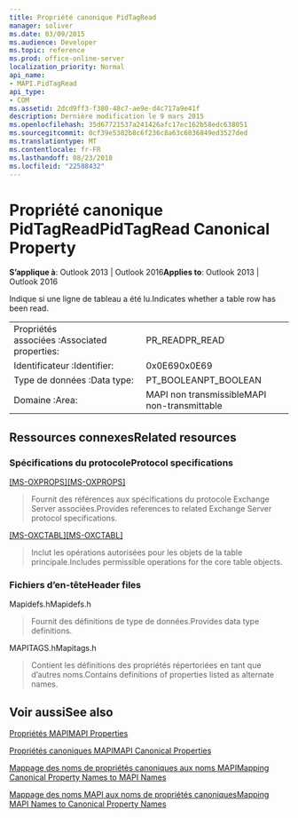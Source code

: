 ```yaml
---
title: Propriété canonique PidTagRead
manager: soliver
ms.date: 03/09/2015
ms.audience: Developer
ms.topic: reference
ms.prod: office-online-server
localization_priority: Normal
api_name:
- MAPI.PidTagRead
api_type:
- COM
ms.assetid: 2dcd9ff3-f380-48c7-ae9e-d4c717a9e41f
description: Dernière modification le 9 mars 2015
ms.openlocfilehash: 35d67721537a241426afc17ec162b58edc638051
ms.sourcegitcommit: 0cf39e5382b8c6f236c8a63c6036849ed3527ded
ms.translationtype: MT
ms.contentlocale: fr-FR
ms.lasthandoff: 08/23/2018
ms.locfileid: "22588432"
---
```

# <a name="pidtagread-canonical-property"></a><span data-ttu-id="93487-103">Propriété canonique PidTagRead</span><span class="sxs-lookup"><span data-stu-id="93487-103">PidTagRead Canonical Property</span></span>

  
  
<span data-ttu-id="93487-104">**S’applique à**: Outlook 2013 | Outlook 2016</span><span class="sxs-lookup"><span data-stu-id="93487-104">**Applies to**: Outlook 2013 | Outlook 2016</span></span> 
  
<span data-ttu-id="93487-105">Indique si une ligne de tableau a été lu.</span><span class="sxs-lookup"><span data-stu-id="93487-105">Indicates whether a table row has been read.</span></span>
  
|||
|:-----|:-----|
|<span data-ttu-id="93487-106">Propriétés associées :</span><span class="sxs-lookup"><span data-stu-id="93487-106">Associated properties:</span></span>  <br/> |<span data-ttu-id="93487-107">PR_READ</span><span class="sxs-lookup"><span data-stu-id="93487-107">PR_READ</span></span>  <br/> |
|<span data-ttu-id="93487-108">Identificateur :</span><span class="sxs-lookup"><span data-stu-id="93487-108">Identifier:</span></span>  <br/> |<span data-ttu-id="93487-109">0x0E69</span><span class="sxs-lookup"><span data-stu-id="93487-109">0x0E69</span></span>  <br/> |
|<span data-ttu-id="93487-110">Type de données :</span><span class="sxs-lookup"><span data-stu-id="93487-110">Data type:</span></span>  <br/> |<span data-ttu-id="93487-111">PT_BOOLEAN</span><span class="sxs-lookup"><span data-stu-id="93487-111">PT_BOOLEAN</span></span>  <br/> |
|<span data-ttu-id="93487-112">Domaine :</span><span class="sxs-lookup"><span data-stu-id="93487-112">Area:</span></span>  <br/> |<span data-ttu-id="93487-113">MAPI non transmissible</span><span class="sxs-lookup"><span data-stu-id="93487-113">MAPI non-transmittable</span></span>  <br/> |
   
## <a name="related-resources"></a><span data-ttu-id="93487-114">Ressources connexes</span><span class="sxs-lookup"><span data-stu-id="93487-114">Related resources</span></span>

### <a name="protocol-specifications"></a><span data-ttu-id="93487-115">Spécifications du protocole</span><span class="sxs-lookup"><span data-stu-id="93487-115">Protocol specifications</span></span>

<span data-ttu-id="93487-116">[[MS-OXPROPS]](http://msdn.microsoft.com/library/f6ab1613-aefe-447d-a49c-18217230b148%28Office.15%29.aspx)</span><span class="sxs-lookup"><span data-stu-id="93487-116">[[MS-OXPROPS]](http://msdn.microsoft.com/library/f6ab1613-aefe-447d-a49c-18217230b148%28Office.15%29.aspx)</span></span>
  
> <span data-ttu-id="93487-117">Fournit des références aux spécifications du protocole Exchange Server associées.</span><span class="sxs-lookup"><span data-stu-id="93487-117">Provides references to related Exchange Server protocol specifications.</span></span>
    
<span data-ttu-id="93487-118">[[MS-OXCTABL]](http://msdn.microsoft.com/library/d33612dc-36a8-4623-8a26-c156cf8aae4b%28Office.15%29.aspx)</span><span class="sxs-lookup"><span data-stu-id="93487-118">[[MS-OXCTABL]](http://msdn.microsoft.com/library/d33612dc-36a8-4623-8a26-c156cf8aae4b%28Office.15%29.aspx)</span></span>
  
> <span data-ttu-id="93487-119">Inclut les opérations autorisées pour les objets de la table principale.</span><span class="sxs-lookup"><span data-stu-id="93487-119">Includes permissible operations for the core table objects.</span></span>
    
### <a name="header-files"></a><span data-ttu-id="93487-120">Fichiers d’en-tête</span><span class="sxs-lookup"><span data-stu-id="93487-120">Header files</span></span>

<span data-ttu-id="93487-121">Mapidefs.h</span><span class="sxs-lookup"><span data-stu-id="93487-121">Mapidefs.h</span></span>
  
> <span data-ttu-id="93487-122">Fournit des définitions de type de données.</span><span class="sxs-lookup"><span data-stu-id="93487-122">Provides data type definitions.</span></span>
    
<span data-ttu-id="93487-123">MAPITAGS.h</span><span class="sxs-lookup"><span data-stu-id="93487-123">Mapitags.h</span></span>
  
> <span data-ttu-id="93487-124">Contient les définitions des propriétés répertoriées en tant que d’autres noms.</span><span class="sxs-lookup"><span data-stu-id="93487-124">Contains definitions of properties listed as alternate names.</span></span>
    
## <a name="see-also"></a><span data-ttu-id="93487-125">Voir aussi</span><span class="sxs-lookup"><span data-stu-id="93487-125">See also</span></span>



[<span data-ttu-id="93487-126">Propriétés MAPI</span><span class="sxs-lookup"><span data-stu-id="93487-126">MAPI Properties</span></span>](mapi-properties.md)
  
[<span data-ttu-id="93487-127">Propriétés canoniques MAPI</span><span class="sxs-lookup"><span data-stu-id="93487-127">MAPI Canonical Properties</span></span>](mapi-canonical-properties.md)
  
[<span data-ttu-id="93487-128">Mappage des noms de propriétés canoniques aux noms MAPI</span><span class="sxs-lookup"><span data-stu-id="93487-128">Mapping Canonical Property Names to MAPI Names</span></span>](mapping-canonical-property-names-to-mapi-names.md)
  
[<span data-ttu-id="93487-129">Mappage des noms MAPI aux noms de propriétés canoniques</span><span class="sxs-lookup"><span data-stu-id="93487-129">Mapping MAPI Names to Canonical Property Names</span></span>](mapping-mapi-names-to-canonical-property-names.md)

